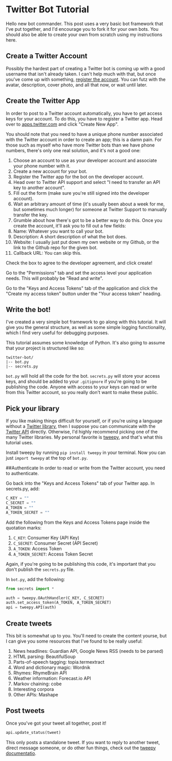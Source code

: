 # Twitter Bot Tutorial

Hello new bot commander. This post uses a very basic bot framework that I've put together, and I'd encourage you to fork it for your own bots. You should also be able to create your own from scratch using my instructions here.

## Create a Twitter Account
Possibly the hardest part of creating a Twitter bot is coming up with a good username that isn't already taken. I can't help much with that, but once you've come up with something, [register the account](https://twitter.com/). You can futz with the avatar, description, cover photo, and all that now, or wait until later.

## Create the Twitter App
In order to post to a Twitter account automatically, you have to get access keys for your account. To do this, you have to register a Twitter app. Head over to [apps.twitter.com](apps.twitter.com) and click "Create New App".

You should note that you need to have a unique phone number associated with the Twitter account in order to create an app; this is a damn pain. For those such as myself who have more Twitter bots than we have phone numbers, there's only one real solution, and it's not a good one:

1. Choose an account to use as your developer account and associate your phone number with it.
2. Create a new account for your bot.
3. Register the Twitter app for the bot on the developer account.
4. Head over to Twitter API support and select "I need to transfer an API key to another account".
5. Fill out the form (make sure you're still signed into the developer account).
6. Wait an arbitrary amount of time (it's usually been about a week for me, but sometimes much longer) for someone at Twitter Support to manually transfer the key.
7. Grumble about how there's got to be a better way to do this.
Once you create the account, it'll ask you to fill out a few fields:
1. Name: Whatever you want to call your bot.
2. Description: A short description of what the bot does.
3. Website: I usually just put down my own website or my Github, or the link to the Github repo for the given bot.
4. Callback URL: You can skip this.

Check the box to agree to the developer agreement, and click create!

Go to the "Permissions" tab and set the access level your application needs. This will probably be "Read and write".

Go to the "Keys and Access Tokens" tab of the application and click the "Create my access token" button under the "Your access token" heading.

## Write the bot! 
I've created a very simple bot framework to go along with this tutorial. It will give you the general structure, as well as some simple logging functionality, which I find very useful for debugging purposes.

This tutorial assumes some knowledge of Python. It's also going to assume that your project is structured like so:
```
twitter-bot/  
|-- bot.py
|-- secrets.py
```
`bot.py` will hold all the code for the bot. `secrets.py` will store your access keys, and should be added to your `.gitignore` if you're going to be publishing the code. Anyone with access to your keys can read or write from this Twitter account, so you really don't want to make these public.

## Pick your library
If you like making things difficult for yourself, or if you're using a language without a [Twitter library](https://dev.twitter.com/resources/twitter-libraries), then I suppose you can communicate with the [Twitter API](https://dev.twitter.com/rest/public) directly. Otherwise, I'd highly recommend picking one of the many Twitter libraries. My personal favorite is [tweepy](http://www.tweepy.org/), and that's what this tutorial uses.

Install tweepy by running `pip install tweepy` in your terminal. Now you can just `import tweepy` at the top of `bot.py`.

##Authenticate
In order to read or write from the Twitter account, you need to authenticate.

Go back into the "Keys and Access Tokens" tab of your Twitter app. In secrets.py, add:
```python
C_KEY = ""  
C_SECRET = ""  
A_TOKEN = ""  
A_TOKEN_SECRET = ""  
```
Add the following from the Keys and Access Tokens page inside the quotation marks:
1. `C_KEY`: Consumer Key (API Key)
2. `C_SECRET`: Consumer Secret (API Secret)
3. `A_TOKEN`: Access Token
4. `A_TOKEN_SECRET`: Access Token Secret

Again, if you're going to be publishing this code, it's important that you don't publish the `secrets.py` file.

In `bot.py`, add the following:
```python
from secrets import *

auth = tweepy.OAuthHandler(C_KEY, C_SECRET)  
auth.set_access_token(A_TOKEN, A_TOKEN_SECRET)  
api = tweepy.API(auth) 
```

## Create tweets
This bit is somewhat up to you. You'll need to create the content yourse, but I can give you some resources that I've found to be really useful:
1. News headlines: Guardian API, Google News RSS (needs to be parsed)
2. HTML parsing: BeautifulSoup
3. Parts-of-speech tagging: topia.termextract
4. Word and dictionary magic: Wordnik
5. Rhymes: RhymeBrain API
6. Weather information: Forecast.io API
7. Markov chaining: cobe
8. Interesting corpora
9. Other APIs: Mashape

## Post tweets
Once you've got your tweet all together, post it!
```python
api.update_status(tweet)
```
This only posts a standalone tweet. If you want to reply to another tweet, direct message someone, or do other fun things, check out the [tweepy documentatio](nhttp://docs.tweepy.org/en/latest/api.html).




